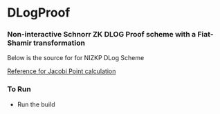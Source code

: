 # DLogProof

###  Non-interactive Schnorr ZK DLOG Proof scheme with a Fiat-Shamir transformation

Below is the source for for NIZKP DLog Scheme

[Reference for Jacobi Point calculation]([https://docs.chain.link/docs/get-a-random-number](https://github.com/hanabi1224/Programming-Language-Benchmarks/blob/c70b897767867d7247a94fc3ac7b1e7fa75b0f50/bench/algorithm/secp256k1/1.rs)/)

### To Run


- Run the build
```cargo run
